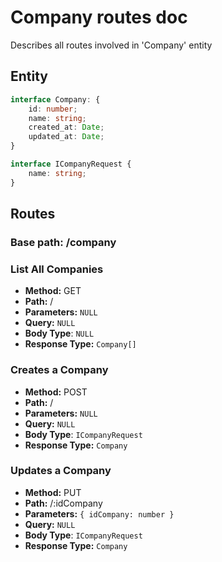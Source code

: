 # Company routes doc

Describes all routes involved in 'Company' entity

## Entity

```ts
interface Company: {
	id: number;
	name: string;
	created_at: Date;
	updated_at: Date;
}

interface ICompanyRequest {
	name: string;
}
```

## Routes

### Base path: /company

### List All Companies

- **Method:** GET
- **Path:** /
- **Parameters:** `NULL`
- **Query:** `NULL`
- **Body Type**: `NULL`
- **Response Type:** `Company[]`

### Creates a Company

- **Method:** POST
- **Path:** /
- **Parameters:** `NULL`
- **Query:** `NULL`
- **Body Type**: `ICompanyRequest`
- **Response Type:** `Company`

### Updates a Company

- **Method:** PUT
- **Path:** /:idCompany
- **Parameters:** `{ idCompany: number }`
- **Query:** `NULL`
- **Body Type**: `ICompanyRequest`
- **Response Type:** `Company`
